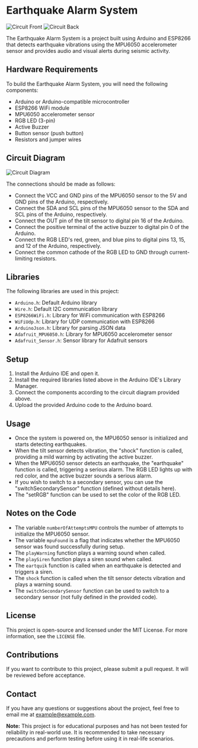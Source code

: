 # Earthquake Alarm System

![Circuit Front](assets/images/circuit_front.jpg)
![Circuit Back](assets/images/circuit_back.jpg)

The Earthquake Alarm System is a project built using Arduino and ESP8266 that detects earthquake vibrations using the MPU6050 accelerometer sensor and provides audio and visual alerts during seismic activity.

## Hardware Requirements
To build the Earthquake Alarm System, you will need the following components:

- Arduino or Arduino-compatible microcontroller
- ESP8266 WiFi module
- MPU6050 accelerometer sensor
- RGB LED (3-pin)
- Active Buzzer
- Button sensor (push button)
- Resistors and jumper wires

## Circuit Diagram
![Circuit Diagram](images/circuit_diagram.png)

The connections should be made as follows:

- Connect the VCC and GND pins of the MPU6050 sensor to the 5V and GND pins of the Arduino, respectively.
- Connect the SDA and SCL pins of the MPU6050 sensor to the SDA and SCL pins of the Arduino, respectively.
- Connect the OUT pin of the tilt sensor to digital pin 16 of the Arduino.
- Connect the positive terminal of the active buzzer to digital pin 0 of the Arduino.
- Connect the RGB LED's red, green, and blue pins to digital pins 13, 15, and 12 of the Arduino, respectively.
- Connect the common cathode of the RGB LED to GND through current-limiting resistors.

## Libraries
The following libraries are used in this project:

- `Arduino.h`: Default Arduino library
- `Wire.h`: Default I2C communication library
- `ESP8266WiFi.h`: Library for WiFi communication with ESP8266
- `WiFiUdp.h`: Library for UDP communication with ESP8266
- `ArduinoJson.h`: Library for parsing JSON data
- `Adafruit_MPU6050.h`: Library for MPU6050 accelerometer sensor
- `Adafruit_Sensor.h`: Sensor library for Adafruit sensors

## Setup
1. Install the Arduino IDE and open it.
2. Install the required libraries listed above in the Arduino IDE's Library Manager.
3. Connect the components according to the circuit diagram provided above.
4. Upload the provided Arduino code to the Arduino board.

## Usage
- Once the system is powered on, the MPU6050 sensor is initialized and starts detecting earthquakes.
- When the tilt sensor detects vibration, the "shock" function is called, providing a mild warning by activating the active buzzer.
- When the MPU6050 sensor detects an earthquake, the "earthquake" function is called, triggering a serious alarm. The RGB LED lights up with red color, and the active buzzer sounds a serious alarm.
- If you wish to switch to a secondary sensor, you can use the "switchSecondarySensor" function (defined without details here).
- The "setRGB" function can be used to set the color of the RGB LED.

## Notes on the Code
- The variable `numberOfAttemptsMPU` controls the number of attempts to initialize the MPU6050 sensor.
- The variable `mpuFound` is a flag that indicates whether the MPU6050 sensor was found successfully during setup.
- The `playWarning` function plays a warning sound when called.
- The `playSiren` function plays a siren sound when called.
- The `eartquik` function is called when an earthquake is detected and triggers a siren.
- The `shock` function is called when the tilt sensor detects vibration and plays a warning sound.
- The `switchSecondarySensor` function can be used to switch to a secondary sensor (not fully defined in the provided code).

## License
This project is open-source and licensed under the MIT License. For more information, see the `LICENSE` file.

## Contributions
If you want to contribute to this project, please submit a pull request. It will be reviewed before acceptance.

## Contact
If you have any questions or suggestions about the project, feel free to email me at example@example.com.

**Note:** This project is for educational purposes and has not been tested for reliability in real-world use. It is recommended to take necessary precautions and perform testing before using it in real-life scenarios.

